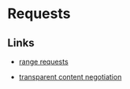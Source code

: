 # Requests

## Links

- [range requests](https://developer.mozilla.org/en-US/docs/Web/HTTP/Range_requests)

- [transparent content negotiation](https://datatracker.ietf.org/doc/html/rfc2295)
